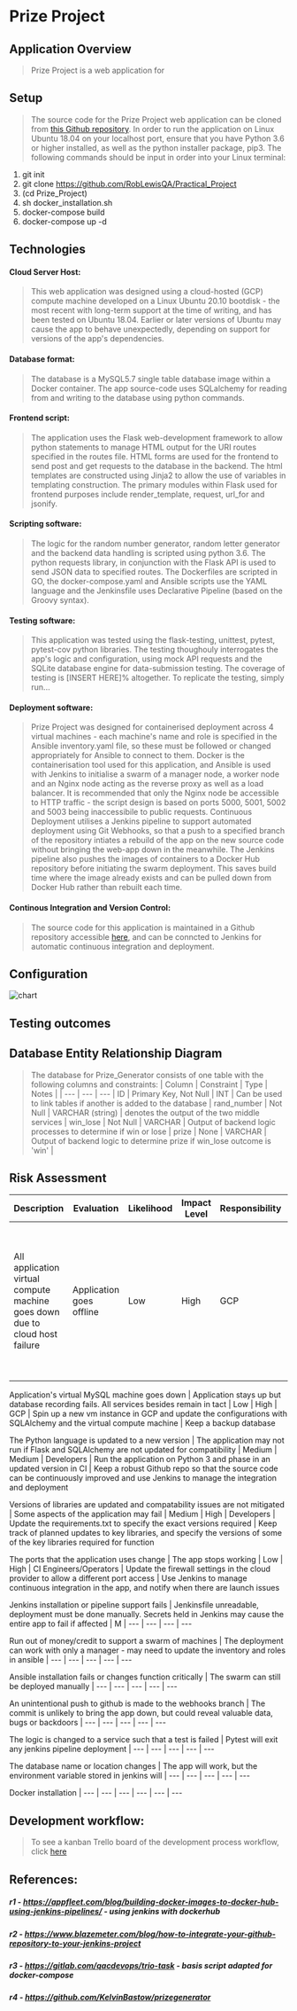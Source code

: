 # Prize Project
## Application Overview
> Prize Project is a web application for 




## Setup
> The source code for the Prize Project web application can be cloned from [this Github repository](https://github.com/RobLewisQA/Prize_Project). In order to run the application on Linux Ubuntu 18.04 on your localhost port, ensure that you have Python 3.6 or higher installed, as well as the python installer package, pip3. The following commands should be input in order into your Linux terminal:
1. git init
2. git clone https://github.com/RobLewisQA/Practical_Project
2. (cd Prize_Project)
3. sh docker_installation.sh
4. docker-compose build
5. docker-compose up -d  

## Technologies
#### Cloud Server Host:
> This web application was designed using a cloud-hosted (GCP) compute machine developed on a Linux Ubuntu 20.10 bootdisk - the most recent with long-term support at the time of writing, and has been tested on Ubuntu 18.04. Earlier or later versions of Ubuntu may cause the app to behave unexpectedly, depending on support for versions of the app's dependencies.  
#### Database format:
> The database is a MySQL5.7 single table database image within a Docker container. The app source-code uses SQLalchemy for reading from and writing to the database using python commands.
#### Frontend script:
> The application uses the Flask web-development framework to allow python statements to manage HTML output for the URI routes specified in the routes file. HTML forms are used for the frontend to send post and get requests to the database in the backend. The html templates are constructed using Jinja2 to allow the use of variables in templating construction. The primary modules within Flask used for frontend purposes include render_template, request, url_for and jsonify. 
#### Scripting software:
> The logic for the random number generator, random letter generator and the backend data handling is scripted using python 3.6. The python requests library, in conjunction with the Flask API is used to send JSON data to specified routes. The Dockerfiles are scripted in GO, the docker-compose.yaml and Ansible scripts use the YAML language and the Jenkinsfile uses Declarative Pipeline (based on the Groovy syntax).
#### Testing software:
> This application was tested using the flask-testing, unittest, pytest, pytest-cov python libraries. The testing thoughouly interrogates the app's logic and configuration, using mock API requests and the SQLite database engine for data-submission testing. The coverage of testing is [INSERT HERE]% altogether.
> To replicate the testing, simply run...
#### Deployment software:
> Prize Project was designed for containerised deployment across 4 virtual machines - each machine's name and role is specified in the Ansible inventory.yaml file, so these must be followed or changed appropriately for Ansible to connect to them. Docker is the containerisation tool used for this application, and Ansible is used with Jenkins to initialise a swarm of a manager node, a worker node and an Nginx node acting as the reverse proxy as well as a load balancer. It is recommended that only the Nginx node be accessible to HTTP traffic - the script design is based on ports 5000, 5001, 5002 and 5003 being inaccessibile to public requests.
>Continuous Deployment utilises a Jenkins pipeline to support automated deployment using Git Webhooks, so that a push to a specified branch of the repository intiates a rebuild of the app on the new source code without bringing the web-app down in the meanwhile. The Jenkins pipeline also pushes the images of containers to a Docker Hub repository before initiating the swarm deployment. This saves build time where the image already exists and can be pulled down from Docker Hub rather than rebuilt each time.
#### Continous Integration and Version Control:
> The source code for this application is maintained in a Github repository accessible [here](https://github.com/RobLewisQA/Prize_Project), and can be conncted to Jenkins for automatic continuous integration and deployment.

## Configuration
![chart](Configuration_Diagram.PNG)
## Testing outcomes

## Database Entity Relationship Diagram
> The database for Prize_Generator consists of one table with the following columns and constraints:
| Column | Constraint | Type | Notes |
| --- | --- | --- |
 ID | Primary Key, Not Null | INT | Can be used to link tables if another is added to the database |
 rand_number | Not Null | VARCHAR (string) | denotes the output of the two middle services |
 win_lose | Not Null | VARCHAR | Output of backend logic processes to determine if win or lose |
 prize | None | VARCHAR | Output of backend logic to determine prize if win_lose outcome is 'win' |

## Risk Assessment
Description | Evaluation | Likelihood | Impact Level | Responsibility | Response | Control Mearues
| --- | --- | --- | --- | --- | --- | --- |
All application virtual compute machine goes down due to cloud host failure | Application goes offline | Low | High | GCP | Spin up a new vm instance either in GCP or an alternative cloud provider and clone the Github repo to integrate with Jenkins | Keep an up-to-date source code on Github

Application's virtual MySQL machine goes down | Application stays up but database recording fails. All services besides remain in tact | Low | High | GCP | Spin up a new vm instance in GCP and update the configurations with SQLAlchemy and the virtual compute machine | Keep a backup database

The Python language is updated to a new version | The application may not run if Flask and SQLAlchemy are not updated for compatibility | Medium | Medium | Developers | Run the application on Python 3 and phase in an updated version in CI | Keep a robust Github repo so that the source code can be continuously improved and use Jenkins to manage the integration and deployment

Versions of libraries are updated and compatability issues are not mitigated | Some aspects of the application may fail | Medium | High | Developers | Update the requirements.txt to specify the exact versions required | Keep track of planned updates to key libraries, and specify the versions of some of the key libraries required for function

The ports that the application uses change | The app stops working | Low | High | CI Engineers/Operators | Update the firewall settings in the cloud provider to allow a different port access | Use Jenkins to manage continuous integration in the app, and notify when there are launch issues

Jenkins installation or pipeline support fails | Jenkinsfile unreadable, deployment must be done manually. Secrets held in Jenkins may cause the entire app to fail if affected | M | --- | --- | --- | ---

Run out of money/credit to support a swarm of machines | The deployment can work with only a manager - may need to update the inventory and roles in ansible | --- | --- | --- | --- | ---

Ansible installation fails or changes function critically | The swarm can still be deployed manually | --- | --- | --- | --- | ---

An unintentional push to github is made to the webhooks branch | The commit is unlikely to bring the app down, but could reveal valuable data, bugs or backdoors | --- | --- | --- | --- | ---

The logic is changed to a service such that a test is failed | Pytest will exit any jenkins pipeline deployment | --- | --- | --- | --- | ---

The database name or location changes | The app will work, but the environment variable stored in jenkins will  | --- | --- | --- | --- | ---

Docker installation | --- | --- | --- | --- | --- | ---


## Development workflow:
>To see a kanban Trello board of the development process workflow, click [here](https://trello.com/b/h1v0LX39/lottery)

## References:
##### r1 - https://appfleet.com/blog/building-docker-images-to-docker-hub-using-jenkins-pipelines/ - using jenkins with dockerhub
##### r2 - https://www.blazemeter.com/blog/how-to-integrate-your-github-repository-to-your-jenkins-project
##### r3 - https://gitlab.com/qacdevops/trio-task - basis script adapted for docker-compose
##### r4 - https://github.com/KelvinBastow/prizegenerator